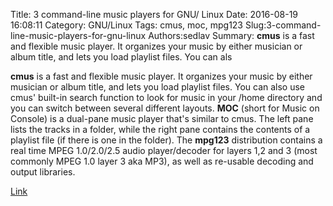 Title: 3 command-line music players for GNU/ Linux
Date: 2016-08-19 16:08:11
Category: GNU/Linux
Tags: cmus, moc, mpg123
Slug:3-command-line-music-players-for-gnu-linux
Authors:sedlav
Summary: **cmus** is a fast and flexible music player. It organizes your music by either musician or album title, and lets you load playlist files. You can als

**cmus** is a fast and flexible music player. It organizes your music by either musician or album title, and lets you load playlist files. You can also use cmus' built-in search function to look for music in your /home directory and you can switch between several different layouts.
**MOC** (short for Music on Console) is a dual-pane music player that's similar to cmus. The left pane lists the tracks in a folder, while the right pane contains the contents of a playlist file (if there is one in the folder).
The **mpg123** distribution contains a real time MPEG 1.0/2.0/2.5 audio player/decoder for layers 1,2 and 3 (most commonly MPEG 1.0 layer 3 aka MP3), as well as re-usable decoding and output libraries.

[Link](https://opensource.com/life/16/8/3-command-line-music-players-linux)
